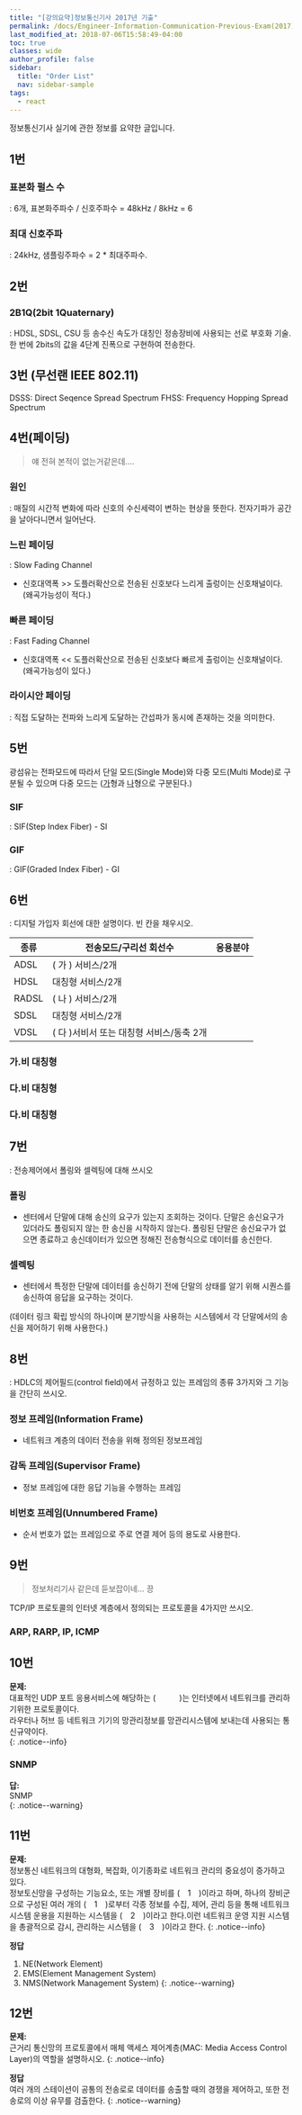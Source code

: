```yaml
---
title: "[강의요약]정보통신기사 2017년 기출"
permalink: /docs/Engineer-Information-Communication-Previous-Exam(2017)/
last_modified_at: 2018-07-06T15:58:49-04:00
toc: true
classes: wide
author_profile: false
sidebar:
  title: "Order List"
  nav: sidebar-sample
tags:
  - react
---
```


정보통신기사 실기에 관한 정보를 요약한 글입니다.

## 1번

### 표본화 펄스 수
:    6개, 표본화주파수 / 신호주파수 = 48kHz / 8kHz = 6  

### 최대 신호주파
:    24kHz, 샘플링주파수 = 2 * 최대주파수.


## 2번

### 2B1Q(2bit 1Quaternary)
:    HDSL, SDSL, CSU 등 송수신 속도가 대칭인 정송장비에 사용되는 선로 부호화 기술.
한 번에 2bits의 값을 4단계 진폭으로 구현하여 전송한다.

## 3번 (무선랜 IEEE 802.11)

DSSS: Direct Seqence Spread Spectrum
FHSS: Frequency Hopping Spread Spectrum

## 4번(페이딩)

>얘 전혀 본적이 없는거같은데....

### 원인
:     매질의 시간적 변화에 따라 신호의 수신세력이 변하는 현상을 뜻한다. 전자기파가 공간을 날아다니면서 일어난다.   

### 느린 페이딩
:    Slow Fading Channel   
- 신호대역폭 >> 도플러확산으로 전송된 신호보다 느리게 출렁이는 신호채널이다. (왜곡가능성이 적다.)

### 빠른 페이딩
:    Fast Fading Channel   
- 신호대역폭 << 도플러확산으로 전송된 신호보다 빠르게 출렁이는 신호채널이다. (왜곡가능성이 있다.)

### 라이시안 페이딩
:    직접 도달하는 전파와 느리게 도달하는 간섭파가 동시에 존재하는 것을 의미한다.



## 5번

광섬유는 전파모드에 따라서 단일 모드(Single Mode)와 다중 모드(Multi Mode)로 구분될 수 있으며 다중 모드는
([가](#SIF)형과 [나](#GIF)형으로 구분된다.)

### SIF
:   SIF(Step Index Fiber) - SI    

### GIF
:    GIF(Graded Index Fiber) - GI



## 6번
:   디지털 가입자 회선에 대한 설명이다. 빈 칸을 채우시오.   

|종류 |전송모드/구리선 회선수   | 응용분야   |
|---|---|---|
| ADSL  | ( 가 ) 서비스/2개  |   |
| HDSL  | 대칭형 서비스/2개  |   |
| RADSL  | ( 나 ) 서비스/2개 |   |
| SDSL  |  대칭형 서비스/2개 |   |
| VDSL  |  ( 다 )서비서 또는 대칭형 서비스/동축 2개 |   |

### 가.비 대칭형
### 다.비 대칭형
### 다.비 대칭형




## 7번
:     전송제어에서 폴링와 셀렉팅에 대해 쓰시오   

### 폴링
 - 센터에서 단말에 대해 송신의 요구가 있는지 조회하는 것이다. 단말은 송신요구가 있더라도 폴링되지 않는 한 송신을 시작하지 않는다.
 폴링된 단말은 송신요구가 없으면 종료하고 송신데이터가 있으면 정해진 전송형식으로 데이터를 송신한다.

### 셀렉팅
- 센터에서 특정한 단말에 데이터를 송신하기 전에 단말의 상태를 알기 위해 시퀀스를 송신하여 응답을 요구하는 것이다.

(데이터 링크 확립 방식의 하나이며 분기방식을 사용하는 시스템에서 각 단말에서의 송신을 제어하기 위해 사용한다.)


## 8번
:   HDLC의 제어필드(control field)에서 규정하고 있는 프레임의 종류 3가지와 그 기능을 간단히 쓰시오.

### 정보 프레임(Information Frame)
- 네트워크 계층의 데이터 전송을 위해 정의된 정보프레임
### 감독 프레임(Supervisor Frame)
-  정보 프레임에 대한 응답 기능을 수행하는 프레임
### 비번호 프레임(Unnumbered Frame)
-  순서 번호가 없는 프레임으로 주로 연결 제어 등의 용도로 사용한다.

## 9번
> 정보처리기사 같은데 듣보잡이네... 끙

TCP/IP 프로토콜의 인터넷 계층에서 정의되는 프로토콜을 4가지만 쓰시오.

### ARP, RARP, IP, ICMP


## 10번

**문제:**   
대표적인 UDP 포트 응용서비스에 해당하는 (　　　)는 인터넷에서 네트워크를 관리하기위한 프로토콜이다.   
라우터나 허브 등 네트워크 기기의 망관리정보를 망관리시스템에 보내는데 사용되는 통신규약이다.   
{: .notice--info}   

### SNMP  
**답:**    
SNMP     
{: .notice--warning}   


## 11번

**문제:**   
정보통신 네트워크의 대형화, 복잡화, 이기종화로 네트워크 관리의 중요성이 증가하고 있다.    
정보토신망을 구성하는 기능요소, 또는 개별 장비를 (　1　)이라고 하며, 하나의 장비군으로 구성된 여러 개의 (　1　)로부터 각종 정보를 수집, 제어, 관리 등을 통해 네트워크 시스템 운용을 지원하는 시스템을 (　2　)이라고 한다.이런 네트워크 운영 지원 시스템을 총괄적으로 감시, 관리하는 시스템을 (　3　)이라고 한다.
{: .notice--info}   

**정답**     
1. NE(Network Element)
2. EMS(Element Management System)
3. NMS(Network Management System)
{: .notice--warning}   

## 12번

**문제:**   
근거리 통신망의 프로토콜에서 매체 액세스 제어계층(MAC: Media Access Control Layer)의 역할을 설명하시오.
{: .notice--info}   

**정답**     
여러 개의 스테이션이 공통의 전송로로 데이터를 송출할 때의 경쟁을 제어하고,  또한 전송로의 이상 유무를 검출한다.
{: .notice--warning}   
